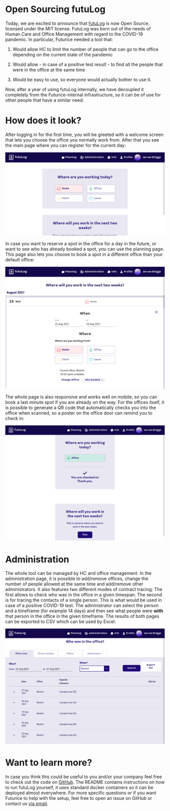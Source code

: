 # Open Sourcing futuLog

Today, we are excited to announce that [futuLog](https://github.com/futurice/futuLog) is now Open Source, licensed under the MIT license. FutuLog was born out of the needs of Human Care and Office Management with regard to the COVID-19 pandemic. In particular, Futurice needed a tool that:

1. Would allow HC to limit the number of people that can go to the office depending on the current state of the pandemic

2. Would allow - in case of a positive test result - to find all the people that were in the office at the same time

3. Would be easy to use, so everyone would actually bother to use it.

Now, after a year of using futuLog internally, we have decoupled it completely from the Futurice-internal infrastructure, so it can be of use for other people that have a similar need.

# How does it look?

After logging in for the first time, you will be greeted with a welcome screen that lets you choose the office you normally work from. After that you see the main page where you can register for the current day:

![Image of futuLog's main screen](./images/main-view.png)

In case you want to reserve a spot in the office for a day in the future, or want to see who has already booked a spot, you can use the planning page. This page also lets you choose to book a spot in a different office than your default office:

![Image of futuLog's planning screen](./images/planning-view.png)

The whole page is also responsive and works well on mobile, so you can book a last minute spot if you are already on the way. For the offices itself, it is possible to generate a QR code that automatically checks you into the office when scanned, so a poster on the office door can remind you to check in:

![Image of the successful check-in](./images/qr-code.png)

# Administration

The whole tool can be managed by HC and office management. In the administration page, it is possible to add/remove offices, change the number of people allowed at the same time and add/remove other administrators. It also features two different modes of contract tracing: The first allows to check who was in the office in a given timespan. The second is for tracing the contacts of a single person. This is what would be used in case of a positive COVID-19 test. The administrator can select the person and a timeframe (for example 14 days) and then see what people were **with** that person in the office in the given timeframe. The results of both pages can be exported to CSV which can be used by Excel:

![Image of the administration page](./images/admin-section.png)

# Want to learn more?

In case you think this could be useful to you and/or your company feel free to check out the code on [GitHub](https://github.com/futurice/futuLog). The README contains instructions on how to run futuLog yourself, it uses standard docker containers so it can be deployed almost everywhere. For more specific questions or if you want Futurice to help with the setup, feel free to open an issue on GitHub or contact us [via email](mailto://futulog-group@futurice.com).

